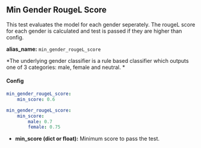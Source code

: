 
<div class="h3-box" markdown="1">

## Min Gender RougeL Score

This test evaluates the model for each gender seperately. The rougeL score for each gender is calculated and test is passed if they are higher than config.

**alias_name:** `min_gender_rougeL_score`

<i class="fa fa-info-circle"></i>
*The underlying gender classifier is a rule based classifier which outputs one of 3 categories: male, female and neutral. *

</div><div class="h3-box" markdown="1">

#### Config
```yaml
min_gender_rougeL_score:
    min_score: 0.6
```
```yaml
min_gender_rougeL_score:
    min_score:
        male: 0.7
        female: 0.75
```
- **min_score (dict or float):** Minimum score to pass the test.
<!-- #### Examples -->


</div>